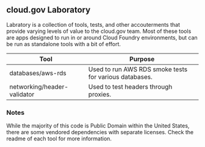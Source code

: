 ## cloud.gov Laboratory

Labratory is a collection of tools, tests, and other accouterments that provide varying levels of value to the cloud.gov team. Most of these tools are apps designed to run in or around Cloud Foundry environments, but can be run as standalone tools with a bit of effort.


| Tool | Purpose |
| --- | --- |
| databases/aws-rds | Used to run AWS RDS smoke tests for various databases. | 
| networking/header-validator | Used to test headers through proxies. |

### Notes

While the majority of this code is Public Domain within the United States, there are some vendored dependencies with separate licenses. Check the readme of each tool for more information.

